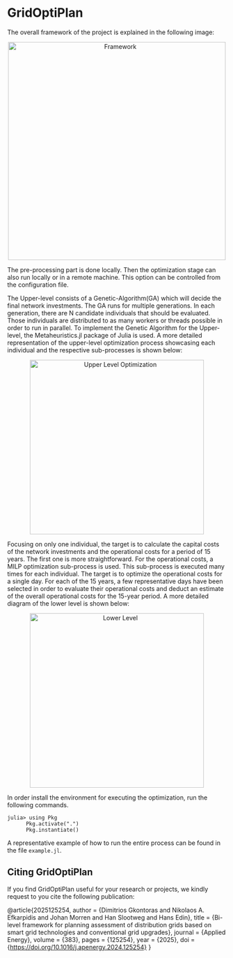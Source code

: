 # GridOptiPlan

The overall framework of the project is explained in the following image:  
<p align="center">
      <img src="framework_horizontal.png" alt="Framework" width="500"/>
</p>

The pre-processing part is done locally. Then the optimization stage can also run locally or in a remote machine. This option can be controlled from the configuration file.

The Upper-level consists of a Genetic-Algorithm(GA) which will decide the final network investments. The GA runs for multiple generations. In each generation, there are N candidate individuals that should be evaluated. Those individuals are distributed to as many workers or threads possible in order to run in parallel. To implement the Genetic Algorithm for the Upper-level, the Metaheuristics.jl package of Julia is used. A more detailed representation of the upper-level optimization process showcasing each individual and the respective sub-processes is shown below:  
<p align="center">
      <img src="upper_level.png" alt="Upper Level Optimization" height="400"/>
</p>

Focusing on only one individual, the target is to calculate the capital costs of the network investments and the operational costs for a period of 15 years. The first one is more straightforward. For the operational costs, a MILP optimization sub-process is used. This sub-process is executed many times for each individual. The target is to optimize the operational costs for a single day. For each of the 15 years, a few representative days have been selected in order to evaluate their operational costs and deduct an estimate of the overall operational costs for the 15-year period. A more detailed diagram of the lower level is shown below:
<p align="center">  
      <img src="lower_level.png" alt="Lower Level" width="400"/>
</p>

In order install the environment for executing the optimization, run the following commands.  
```
julia> using Pkg  
      Pkg.activate(".")  
      Pkg.instantiate()
```

A representative example of how to run the entire process can be found in the file `example.jl`.

## Citing GridOptiPlan
If you find GridOptiPlan useful for your research or projects, we kindly request to you cite the following publication:

@article{2025125254,
  author = {Dimitrios Gkontoras and Nikolaos A. Efkarpidis and Johan Morren and Han Slootweg and Hans Edin},
  title = {Bi-level framework for planning assessment of distribution grids based on smart grid technologies and conventional grid upgrades},
  journal = {Applied Energy},
  volume = {383},
  pages = {125254},
  year = {2025},
  doi = {https://doi.org/10.1016/j.apenergy.2024.125254}
}
